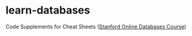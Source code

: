 # learn-databases
Code Supplements for Cheat Sheets ([Stanford Online Databases Course](https://lagunita.stanford.edu/courses/Home/Databases/Engineering/about))
